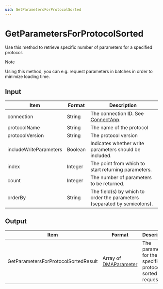 ```yaml
---
uid: GetParametersForProtocolSorted
---
```


# GetParametersForProtocolSorted

Use this method to retrieve specific number of parameters for a specified protocol.

> [!NOTE]
> Using this method, you can e.g. request parameters in batches in order to minimize loading time.

## Input

| Item                   | Format  | Description                                                                      |
|------------------------|---------|----------------------------------------------------------------------------------|
| connection             | String  | The connection ID. See [ConnectApp](xref:ConnectApp). |
| protocolName           | String  | The name of the protocol                                                         |
| protocolVersion        | String  | The protocol version                                                             |
| includeWriteParameters | Boolean | Indicates whether write parameters should be included.                           |
| index                  | Integer | The point from which to start returning parameters.                              |
| count                  | Integer | The number of parameters to be returned.                                         |
| orderBy                | String  | The field(s) by which to order the parameters (separated by semicolons).         |

## Output

| Item | Format | Description |
|--|--|--|
| GetParametersForProtocolSortedResult | Array of [DMAParameter](xref:DMAParameter) | The parameters for the specified protocol, sorted as requested. |

